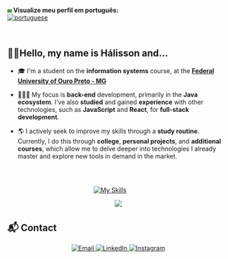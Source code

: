 <p align = "left">
  <strong> <img src = "images\br.png" width = 2.0% height = 2.0% > Visualize meu perfil em português: </strong>
<br>
  <a href = "https://github.com/HalissonPiov/HalissonPiov/blob/62198aef2115c4cc5c9c3c283e17eb9460c09b9c/readme-ptbr.md">
    <img src = "https://img.shields.io/badge/Português-Clique%20aqui-white.svg" alt = "portuguese" /> 
  </a>
</p>

<br>

## ✌🏻Hello, my name is Hálisson and...

- 🎓 I'm a student on the **information systems** course, at the [**Federal University of Ouro Preto - MG**](https://ufop.br/)

- 🧑🏻‍💻 My focus is **back-end** development, primarily in the **Java ecosystem**. I've also **studied** and gained **experience** with other technologies, such as **JavaScript** and **React**, for **full-stack development**.

- 🌎 I actively seek to improve my skills through a **study routine**. Currently, I do this through **college**, **personal projects**, and **additional courses**, which allow me to delve deeper into technologies I already master and explore new tools in demand in the market.
<br>

##
&emsp;&emsp;&emsp;&emsp;&emsp;&emsp;&emsp;&emsp;&emsp;&emsp;&emsp;&emsp;&emsp;&emsp;[![My Skills](https://skillicons.dev/icons?i=git,html,css,c,nodejs,react,java,spring,python)](https://skillicons.dev)

<div align="center">
  <img src="https://github-readme-stats.vercel.app/api/top-langs/?username=halissonpiov&layout=compact&langs_count=6&hide=html,css&theme=transparent"/>
</div>

## 📬 Contact

<p align="center">
  <a href="mailto:halissonpiovezana5@gmail.com" target="_blank">
    <img alt="Email" src="https://img.shields.io/badge/Email-D14836?style=for-the-badge&logo=gmail&logoColor=white" />
  </a>
  <a href="https://www.linkedin.com/in/halissonpiovezana/" target="_blank">
    <img alt="LinkedIn" src="https://img.shields.io/badge/LinkedIn-0077B5?style=for-the-badge&logo=linkedin&logoColor=white" />
  </a>
  <a href="https://www.instagram.com/halissonpiovezana/" target="_blank">
    <img alt="Instagram" src="https://img.shields.io/badge/Instagram-E4405F?style=for-the-badge&logo=instagram&logoColor=white" />
  </a>
</p>
